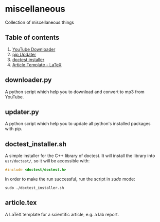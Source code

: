 # miscellaneous
Collection of miscellaneous things

## Table of contents
1. [YouTube Downloader](#youtube)
2. [pip Updater](#pip)
3. [doctest installer](#doctest)
4. [Article Template - LaTeX](#template)

## downloader.py <div id='youtube'/>
A python script which help you to download and convert to mp3 from YouTube.

## updater.py <div id='pip'/>
A python script which help you to update all python's installed packages with pip.

## doctest_installer.sh <div id='doctest'/>
A simple installer for the C++ library of doctest.
It will install the library into `usr/doctest/`, so it will be accessible with:
```c++
#include <doctest/doctest.h>
```
In order to make the run successful, run the script in *sudo* mode:
```shell
sudo ./doctest_installer.sh
```

## article.tex <div id='template'/>
A LaTeX template for a scientific article, e.g. a lab report.